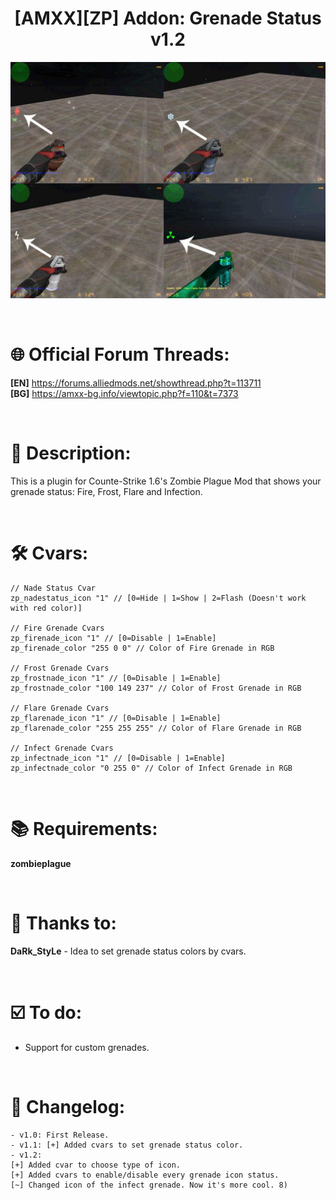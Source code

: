 <h1 align="center">[AMXX][ZP] Addon: Grenade Status v1.2</h1>

<p align="center"><img src="https://raw.githubusercontent.com/kpuc313/AMXX-ZP_Addon_Grenade_Status/master/Preview/Preview.jpg" width="700px"></p>

<br />

# :globe_with_meridians: Official Forum Threads:
**[EN]** https://forums.alliedmods.net/showthread.php?t=113711<br />
**[BG]** https://amxx-bg.info/viewtopic.php?f=110&t=7373

<br />

# :page_facing_up: Description:
This is a plugin for Counte-Strike 1.6's Zombie Plague Mod that shows your grenade status: Fire, Frost, Flare and Infection.

<br />

# :hammer_and_wrench: Cvars:
    // Nade Status Cvar  
    zp_nadestatus_icon "1" // [0=Hide | 1=Show | 2=Flash (Doesn't work with red color)]
    
    // Fire Grenade Cvars  
    zp_firenade_icon "1" // [0=Disable | 1=Enable]
    zp_firenade_color "255 0 0" // Color of Fire Grenade in RGB
    
    // Frost Grenade Cvars  
    zp_frostnade_icon "1" // [0=Disable | 1=Enable]
    zp_frostnade_color "100 149 237" // Color of Frost Grenade in RGB
    
    // Flare Grenade Cvars  
    zp_flarenade_icon "1" // [0=Disable | 1=Enable]
    zp_flarenade_color "255 255 255" // Color of Flare Grenade in RGB
    
    // Infect Grenade Cvars  
    zp_infectnade_icon "1" // [0=Disable | 1=Enable]
    zp_infectnade_color "0 255 0" // Color of Infect Grenade in RGB

<br />

# :books: Requirements:
**zombieplague**

<br />

# :handshake: Thanks to:
**DaRk_StyLe** - Idea to set grenade status colors by cvars.

<br />

# :ballot_box_with_check: To do:
* Support for custom grenades.

<br />

# :scroll: Changelog:
    - v1.0: First Release.
    - v1.1: [+] Added cvars to set grenade status color.
    - v1.2:
    [+] Added cvar to choose type of icon.
    [+] Added cvars to enable/disable every grenade icon status.
    [~] Changed icon of the infect grenade. Now it's more cool. 8)
